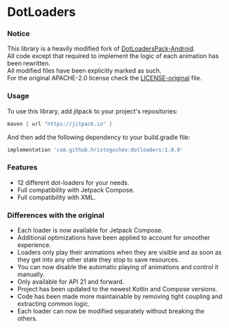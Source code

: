 # DotLoaders

### Notice

This library is a heavily modified fork of
[DotLoadersPack-Android](https://github.com/agrawalsuneet/DotLoadersPack-Android).</br>
All code except that required to implement the logic of each animation has been rewritten.</br>
All modified files have been explicitly marked as such.</br>
For the original APACHE-2.0 license check
the [LICENSE-original](https://github.com/hristogochev/DotLoaders/blob/main/LICENSE-original) file.

### Usage

To use this library, add jitpack to your project's repositories:

```groovy
maven { url "https://jitpack.io" }
```

And then add the following dependency to your build.gradle file:

```groovy
implementation 'com.github.hristogochev:dotloaders:1.0.0'
```

### Features

* 12 different dot-loaders for your needs.
* Full compatibility with Jetpack Compose.
* Full compatibility with XML.

### Differences with the original

* Each loader is now available for Jetpack Compose.
* Additional optimizations have been applied to account for smoother experience.
* Loaders only play their animations when they are visible and as soon as they get into any other
  state they stop to save resources.
* You can now disable the automatic playing of animations and control it manually.
* Only available for API 21 and forward.
* Project has been updated to the newest Kotlin and Compose versions.
* Code has been made more maintainable by removing tight coupling and extracting common logic.
* Each loader can now be modified separately without breaking the others.
